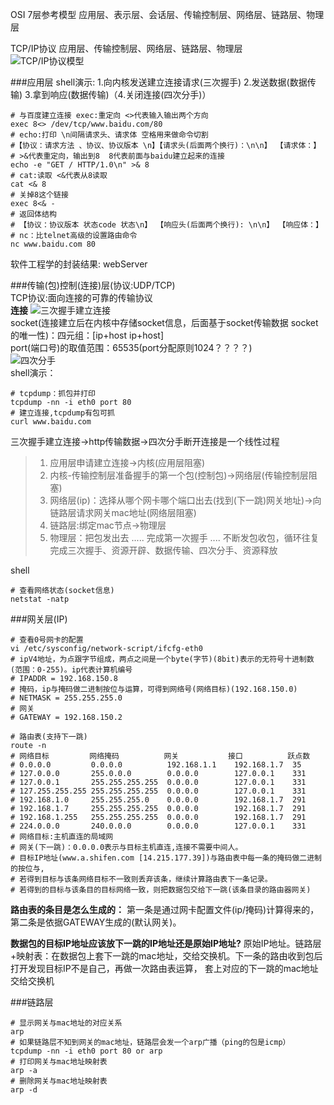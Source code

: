 OSI 7层参考模型
应用层、表示层、会话层、传输控制层、网络层、链路层、物理层  

TCP/IP协议
应用层、传输控制层、网络层、链路层、物理层  
![TCP/IP协议模型](http://resource.cmbi.info/1a2ab07f-1461-4e41-8054-9d94cdecb9fb)

###应用层
shell演示: 1.向内核发送建立连接请求(三次握手) 2.发送数据(数据传输) 3.拿到响应(数据传输)（4.关闭连接(四次分手)）
```shell
# 与百度建立连接 exec:重定向 <>代表输入输出两个方向
exec 8<> /dev/tcp/www.baidu.com/80
# echo:打印 \n间隔请求头、请求体 空格用来做命令切割
#【协议：请求方法 、协议、协议版本 \n】【请求头(后面两个换行)：\n\n】 【请求体：】
# >&代表重定向，输出到8  8代表前面与baidu建立起来的连接
echo -e "GET / HTTP/1.0\n" >& 8
# cat:读取 <&代表从8读取
cat <& 8
# 关掉8这个链接
exec 8<& -
# 返回体结构
# 【协议：协议版本 状态code 状态\n】 【响应头(后面两个换行): \n\n】 【响应体：】
# nc：比telnet高级的设置路由命令
nc www.baidu.com 80
```
软件工程学的封装结果: webServer


###传输(包)控制(连接)层(协议:UDP/TCP)  
TCP协议:面向连接的可靠的传输协议  
**连接**
![三次握手建立连接](http://resource.cmbi.info/8982be50-7457-4374-97e4-3601d9770e41)  
socket(连接建立后在内核中存储socket信息，后面基于socket传输数据 socket的唯一性)：四元组：[ip+host ip+host]  
port(端口号)的取值范围：65535(port分配原则1024？？？？)  
![四次分手](http://resource.cmbi.info/158ea83e-81bd-48ec-9657-621c73b85a03)  
shell演示：
```shell script
# tcpdump：抓包并打印
tcpdump -nn -i eth0 port 80
# 建立连接,tcpdump有包可抓
curl www.baidu.com
```
三次握手建立连接->http传输数据->四次分手断开连接是一个线性过程
> 1. 应用层申请建立连接->内核(应用层阻塞)
> 2. 内核-传输控制层准备握手的第一个包(控制包)->网络层(传输控制层阻塞)
> 3. 网络层(ip)：选择从哪个网卡哪个端口出去(找到(下一跳)网关地址)->向链路层请求网关mac地址(网络层阻塞)
> 4. 链路层:绑定mac节点->物理层
> 5. 物理层：把包发出去
> .....
> 完成第一次握手
> ....
> 不断发包收包，循环往复完成三次握手、资源开辟、数据传输、四次分手、资源释放  

shell
```shell script
# 查看网络状态(socket信息)
netstat -natp
```
###网关层(IP)
```shell script
# 查看0号网卡的配置
vi /etc/sysconfig/network-script/ifcfg-eth0
# ipV4地址，为点跟字节组成，两点之间是一个byte(字节)(8bit)表示的无符号十进制数(范围：0-255)。ip代表计算机编号
# IPADDR = 192.168.150.8
# 掩码，ip与掩码做二进制按位与运算，可得到网络号(网络目标)(192.168.150.0)
# NETMASK = 255.255.255.0
# 网关
# GATEWAY = 192.168.150.2

# 路由表(支持下一跳)
route -n
# 网络目标         网络掩码          网关           接口          跃点数
# 0.0.0.0         0.0.0.0          192.168.1.1    192.168.1.7  35
# 127.0.0.0       255.0.0.0        0.0.0.0        127.0.0.1    331
# 127.0.0.1       255.255.255.255  0.0.0.0        127.0.0.1    331  
# 127.255.255.255 255.255.255.255  0.0.0.0        127.0.0.1    331
# 192.168.1.0     255.255.255.0    0.0.0.0        192.168.1.7  291
# 192.168.1.7     255.255.255.255  0.0.0.0        192.168.1.7  291
# 192.168.1.255   255.255.255.255  0.0.0.0        192.168.1.7  291
# 224.0.0.0       240.0.0.0        0.0.0.0        127.0.0.1    331
# 网络目标:主机直连的局域网
# 网关(下一跳)：0.0.0.0表示与目标主机直连,连接不需要中间人。
# 目标IP地址(www.a.shifen.com [14.215.177.39])与路由表中每一条的掩码做二进制的按位与,
# 若得到目标与该条网络目标不一致则丢弃该条，继续计算路由表下一条记录。
# 若得到的目标与该条目的目标网络一致，则把数据包交给下一跳(该条目录的路由器网关)
``` 
**路由表的条目是怎么生成的：** 
第一条是通过网卡配置文件(ip/掩码)计算得来的，第二条是依据GATEWAY生成的(默认网关)。  

**数据包的目标IP地址应该放下一跳的IP地址还是原始IP地址?**
原始IP地址。链路层+映射表：在数据包上套下一跳的mac地址，交给交换机。下一条的路由收到包后打开发现目标IP不是自己，再做一次路由表运算，
套上对应的下一跳的mac地址交给交换机 


###链路层
```shell script
# 显示网关与mac地址的对应关系
arp
# 如果链路层不知到网关的mac地址，链路层会发一个arp广播（ping的包是icmp）
tcpdump -nn -i eth0 port 80 or arp
# 打印网关与mac地址映射表
arp -a
# 删除网关与mac地址映射表
arp -d
```